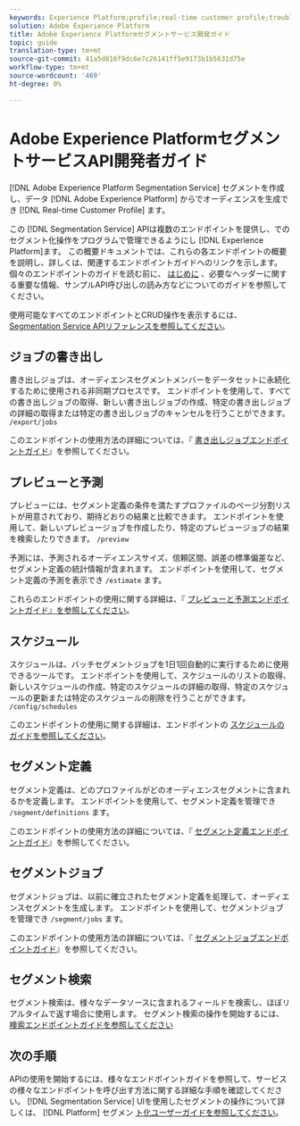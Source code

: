 ```yaml
---
keywords: Experience Platform;profile;real-time customer profile;troubleshooting;API
solution: Adobe Experience Platform
title: Adobe Experience Platformセグメントサービス開発ガイド
topic: guide
translation-type: tm+mt
source-git-commit: 41a5d816f9dc6e7c26141ff5e9173b1b5631d75e
workflow-type: tm+mt
source-wordcount: '469'
ht-degree: 0%

---
```



# Adobe Experience PlatformセグメントサービスAPI開発者ガイド

[!DNL Adobe Experience Platform Segmentation Service] セグメントを作成し、データ [!DNL Adobe Experience Platform] からでオーディエンスを生成でき [!DNL Real-time Customer Profile] ます。

この [!DNL Segmentation Service] APIは複数のエンドポイントを提供し、でのセグメント化操作をプログラムで管理できるようにし [!DNL Experience Platform]ます。 この概要ドキュメントでは、これらの各エンドポイントの概要を説明し、詳しくは、関連するエンドポイントガイドへのリンクを示します。 個々のエンドポイントのガイドを読む前に、 [はじめに](getting-started.md) 、必要なヘッダーに関する重要な情報、サンプルAPI呼び出しの読み方などについてのガイドを参照してください。

使用可能なすべてのエンドポイントとCRUD操作を表示するには、 [Segmentation Service APIリファレンスを参照してください](https://www.adobe.io/apis/experienceplatform/home/api-reference.html#!acpdr/swagger-specs/segmentation.yaml)。

## ジョブの書き出し

書き出しジョブは、オーディエンスセグメントメンバーをデータセットに永続化するために使用される非同期プロセスです。 エンドポイントを使用して、すべての書き出しジョブの取得、新しい書き出しジョブの作成、特定の書き出しジョブの詳細の取得または特定の書き出しジョブのキャンセルを行うことができます。 `/export/jobs`

このエンドポイントの使用方法の詳細については、『 [書き出しジョブエンドポイントガイド](./export-jobs.md)』を参照してください。

## プレビューと予測

プレビューには、セグメント定義の条件を満たすプロファイルのページ分割リストが用意されており、期待どおりの結果と比較できます。 エンドポイントを使用して、新しいプレビュージョブを作成したり、特定のプレビュージョブの結果を検索したりできます。 `/preview`

予測には、予測されるオーディエンスサイズ、信頼区間、誤差の標準偏差など、セグメント定義の統計情報が含まれます。 エンドポイントを使用して、セグメント定義の予測を表示でき `/estimate` ます。

これらのエンドポイントの使用に関する詳細は、『 [プレビューと予測エンドポイントガイド』を参照してください](./previews-and-estimates.md)。

## スケジュール

スケジュールは、バッチセグメントジョブを1日1回自動的に実行するために使用できるツールです。 エンドポイントを使用して、スケジュールのリストの取得、新しいスケジュールの作成、特定のスケジュールの詳細の取得、特定のスケジュールの更新または特定のスケジュールの削除を行うことができます。 `/config/schedules`

このエンドポイントの使用に関する詳細は、エンドポイントの [スケジュールのガイドを参照してください](./schedules.md)。

## セグメント定義

セグメント定義は、どのプロファイルがどのオーディエンスセグメントに含まれるかを定義します。 エンドポイントを使用して、セグメント定義を管理でき `/segment/definitions` ます。

このエンドポイントの使用方法の詳細については、『 [セグメント定義エンドポイントガイド](./segment-definitions.md)』を参照してください。

## セグメントジョブ

セグメントジョブは、以前に確立されたセグメント定義を処理して、オーディエンスセグメントを生成します。 エンドポイントを使用して、セグメントジョブを管理でき `/segment/jobs` ます。

このエンドポイントの使用方法の詳細については、『 [セグメントジョブエンドポイントガイド](./segment-jobs.md)』を参照してください。

## セグメント検索

セグメント検索は、様々なデータソースに含まれるフィールドを検索し、ほぼリアルタイムで返す場合に使用します。 セグメント検索の操作を開始するには、 [検索エンドポイントガイドを参照してください](segment-search.md)

## 次の手順

APIの使用を開始するには、様々なエンドポイントガイドを参照して、サービスの様々なエンドポイントを呼び出す方法に関する詳細な手順を確認してください。 [!DNL Segmentation Service] UIを使用したセグメントの操作について詳しくは、 [!DNL Platform] セグメン [ト化ユーザーガイドを参照してください](../ui/overview.md)。